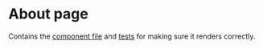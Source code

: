 # About page

Contains the [component file](./index.tsx) and [tests](./index.spec.ts) for making sure it renders correctly.
